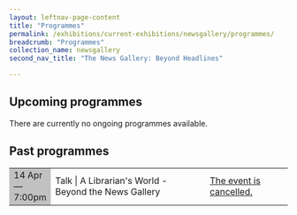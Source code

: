 ```yaml
---
layout: leftnav-page-content
title: "Programmes"
permalink: /exhibitions/current-exhibitions/newsgallery/programmes/
breadcrumb: "Programmes"
collection_name: newsgallery
second_nav_title: "The News Gallery: Beyond Headlines"

---
```


<!-- 

Colours
Upcoming: default colour
Past: #c1c1c1

-->

<h2>Upcoming programmes</h2>

<p>There are currently no ongoing programmes available.</p>

<h2>Past programmes</h2>

<table class="table table-v">
    <tr>
        <td style="background-color: #c1c1c1;">14 Apr<br>
            &mdash;<br>
            7:00pm</td>
        <td>Talk | A Librarian's World - Beyond the News Gallery</td>
        <td><a href="/programmes/newsgallery/20200414-talk/">The event is cancelled.</a></td>
    </tr>
</table>
